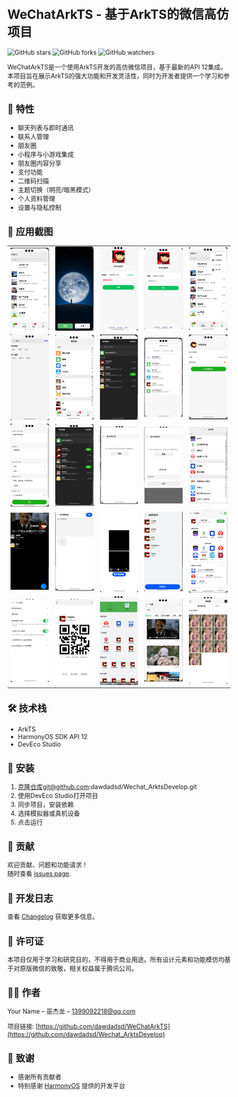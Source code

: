 # WeChatArkTS - 基于ArkTS的微信高仿项目

![GitHub stars](https://img.shields.io/github/stars/yourusername/WeChatArkTS?style=social)
![GitHub forks](https://img.shields.io/github/forks/yourusername/WeChatArkTS?style=social)
![GitHub watchers](https://img.shields.io/github/watchers/yourusername/WeChatArkTS?style=social)

WeChatArkTS是一个使用ArkTS开发的高仿微信项目，基于最新的API 12集成。本项目旨在展示ArkTS的强大功能和开发灵活性，同时为开发者提供一个学习和参考的范例。

## 🚀 特性

- 聊天列表与即时通讯
- 联系人管理
- 朋友圈
- 小程序与小游戏集成
- 朋友圈内容分享
- 支付功能
- 二维码扫描
- 主题切换（明亮/暗黑模式）
- 个人资料管理
- 设置与隐私控制

## 📸 应用截图

<table>
  <tr>
    <td><img src="art/demo.png" width="150" alt="主界面"></td>
    <td><img src="art/demo1.png" width="150" alt="夜间模式"></td>
    <td><img src="art/demo2.png" width="150" alt="聊天界面1"></td>
    <td><img src="art/demo3.png" width="150" alt="聊天界面2"></td>
    <td><img src="art/demo4.png" width="150" alt="联系人列表"></td>
  </tr>
  <tr>
    <td><img src="art/demo5.png" width="150" alt="朋友圈"></td>
    <td><img src="art/demo6.png" width="150" alt="发现页面"></td>
    <td><img src="art/demo7.png" width="150" alt="夜间模式菜单"></td>
    <td><img src="art/demo8.png" width="150" alt="设置页面"></td>
    <td><img src="art/demo9.png" width="150" alt="个人信息"></td>
  </tr>
  <tr>
    <td><img src="art/demo10.png" width="150" alt="更多设置"></td>
    <td><img src="art/demo11.png" width="150" alt="联系人详情"></td>
    <td><img src="art/demo13.png" width="150" alt="朋友圈发布"></td>
    <td><img src="art/demo14.png" width="150" alt="支付页面"></td>
    <td><img src="art/demo15.png" width="150" alt="小程序列表"></td>
  </tr>
  <tr>
    <td><img src="art/demo16.png" width="150" alt="视频通话"></td>
    <td><img src="art/demo18.png" width="150" alt="群聊设置"></td>
    <td><img src="art/demo19.png" width="150" alt="扫一扫"></td>
    <td><img src="art/demo20.png" width="150" alt="语音输入"></td>
    <td><img src="art/demo21.png" width="150" alt="表情选择"></td>
  </tr>
  <tr>
    <td><img src="art/demo22.png" width="150" alt="位置分享"></td>
    <td><img src="art/demo23.png" width="150" alt="二维码名片"></td>
    <td><img src="art/demo24.png" width="150" alt="收藏页面"></td>
    <td><img src="art/demo25.png" width="150" alt="朋友圈动态"></td>
    <td><img src="art/demo26.png" width="150" alt="表情包商店"></td>
  </tr>
</table>


## 🛠 技术栈

- ArkTS
- HarmonyOS SDK API 12
- DevEco Studio

## 🔧 安装

1. 克隆仓库git@github.com:dawdadsd/Wechat_ArktsDevelop.git
2. 使用DevEco Studio打开项目
3. 同步项目，安装依赖
4. 选择模拟器或真机设备
5. 点击运行

## 🤝 贡献

欢迎贡献、问题和功能请求！<br>随时查看 [issues page](https://github.com/dawdadsd/Wechat_ArkTs/issues).

## 📝 开发日志

查看 [Changelog](CHANGELOG.md) 获取更多信息。

## 📜 许可证

本项目仅用于学习和研究目的，不得用于商业用途。所有设计元素和功能模仿均基于对原版微信的致敬，相关权益属于腾讯公司。

## 👨‍💻 作者

Your Name – 巫杰龙 – 1399092218@qq.com

项目链接: [https://github.com/dawdadsd/WeChatArkTS](https://github.com/dawdadsd/Wechat_ArktsDevelop)

## 🙏 致谢

- 感谢所有贡献者
- 特别感谢 [HarmonyOS](https://www.harmonyos.com) 提供的开发平台
